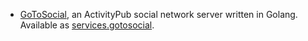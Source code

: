 - [GoToSocial](https://gotosocial.org/), an ActivityPub social network server written in Golang. Available as [services.gotosocial](#opt-services.gotosocial.enable).

